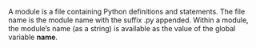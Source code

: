 A module is a file containing Python definitions and statements.
The file name is the module name with the suffix .py appended. 
Within a module, the module’s name (as a string) is available as the value of the global variable __name__.
